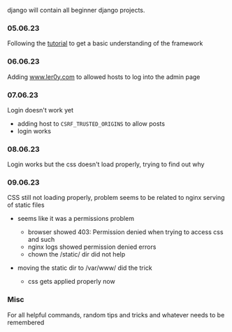 django will contain all beginner django projects.

### 05.06.23
Following the [tutorial](https://docs.djangoproject.com/en/4.2/intro/tutorial01/) to get a basic understanding of the framework

### 06.06.23
Adding www.ler0y.com to allowed hosts to log into the admin page

### 07.06.23
Login doesn't work yet
- adding host to `CSRF_TRUSTED_ORIGINS` to allow posts
- login works

### 08.06.23
Login works but the css doesn't load properly, trying to find out why

### 09.06.23
CSS still not loading properly, problem seems to be related to nginx serving of static files
- seems like it was a permissions problem
  - browser showed 403: Permission denied when trying to access css and such
  - nginx logs showed permission denied errors
  - chown the /static/ dir did not help

- moving the static dir to /var/www/ did the trick
  - css gets applied properly now
### Misc
For all helpful commands, random tips and tricks and whatever needs to be remembered
